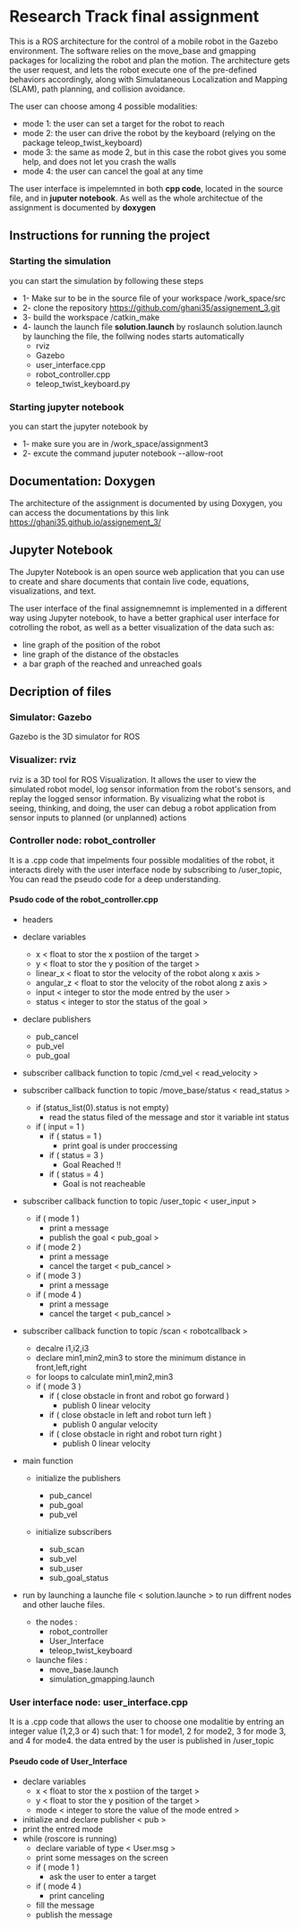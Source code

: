 # Research Track final assignment 
This is a ROS architecture for the control of a mobile robot in the Gazebo environment. The software relies on the move_base and gmapping packages for localizing the robot and plan the motion. The architecture gets the user request, and lets the robot execute one of the pre-defined behaviors accordingly, along with Simulataneous Localization and Mapping (SLAM), path planning, and collision avoidance.

The user can choose among 4 possible modalities:
* mode 1: the user can set a target for the robot to reach
* mode 2: the user can drive the robot by the keyboard (relying on the package teleop_twist_keyboard)
* mode 3: the same as mode 2, but in this case the robot gives you some help, and does not let you crash the walls 
* mode 4: the user can cancel the goal at any time 

The user interface is impelemnted in both **cpp code**, located in the source file, and in **juputer notebook**.
As well as the whole architectue of the assignment is documented by **doxygen**

## Instructions for running the project
### Starting the simulation
you can start the simulation by following these steps
* 1- Make sur to be in the source file of your workspace /work_space/src
* 2- clone the repository https://github.com/ghani35/assignement_3.git
* 3- build the workspace /catkin_make
* 4- launch the launch file **solution.launch** by roslaunch solution.launch 
     by launching the file, the follwing nodes starts automatically 
     * rviz
     * Gazebo
     * user_interface.cpp
     * robot_controller.cpp 
     * teleop_twist_keyboard.py 
 
 ### Starting jupyter notebook 
 you can start the jupyter notebook by 
* 1- make sure you are in /work_space/assignment3
* 2- excute the command juputer notebook --allow-root
  

## Documentation: Doxygen
The architecture of the assignment is documented by using Doxygen, you can access the documentations by this link 
https://ghani35.github.io/assignement_3/

## Jupyter Notebook 
The Jupyter Notebook is an open source web application that you can use to create and share documents that contain live code,
equations, visualizations, and text.

The user interface of the final assignemnemnt is implemented in a different way using Jupyter notebook, to have a better 
graphical user interface for cotrolling the robot, as well as a better visualization of the data such as: 
* line graph of the position of the robot
* line graph of the distance of the obstacles 
* a bar graph of the reached and unreached goals


## Decription of files
### Simulator: Gazebo
Gazebo is the 3D simulator for ROS

### Visualizer: rviz
rviz is a 3D tool for ROS Visualization. It allows the user to view the simulated robot model, log sensor information from the robot's sensors, and replay the logged sensor information. By visualizing what the robot is seeing, thinking, and doing, the user can debug a robot application from sensor inputs to planned (or unplanned) actions

### Controller node: robot_controller 
It is a .cpp code that impelments four possible modalities of the robot, it interacts direly with the user interface node by subscribing to /user_topic,
You can read the pseudo code for a deep understanding.

#### Psudo code of the robot_controller.cpp
* headers 
* declare variables 
  * x           < float to stor the x postiion of the target >
  * y           < float to stor the y position of the target > 
  * linear_x    < float to stor the velocity of the robot along x axis >
  * angular_z   < float to stor the velocity of the robot along z axis >
  * input       < integer to stor the mode entred by the user >
  * status      < integer to stor the status of the goal >
  
* declare publishers 
  * pub_cancel
  * pub_vel
  * pub_goal
 
* subscriber callback function to topic /cmd_vel < read_velocity >

* subscriber callback function to topic /move_base/status < read_status > 
  * if (status_list(0).status is not empty)
    * read the status filed of the message and stor it variable int status
  * if ( input = 1 )
    * if ( status = 1 )
      * print goal is under proccessing
    * if ( status = 3 )
      * Goal Reached !!
    * if ( status = 4 )
      * Goal is not reacheable 

* subscriber callback function to topic /user_topic < user_input >
  * if ( mode 1 ) 
    * print a message 
    * publish the goal < pub_goal >
  * if ( mode 2 )
    * print a message
    * cancel the target < pub_cancel >
  * if ( mode 3 )
    * print a message
  * if ( mode 4 )
    * print a message
    * cancel the target < pub_cancel >
    
* subscriber callback function to topic /scan < robotcallback > 
  * decalre i1,i2,i3
  * declare min1,min2,min3  to store the minimum distance in front,left,right
  * for loops to calculate min1,min2,min3
  * if ( mode 3 ) 
    * if ( close obstacle in front and robot go forward )
      * publish 0 linear velocity
    * if ( close obstacle in left and robot turn left )
      * publish 0 angular velocity
    * if ( close obstacle in right and robot turn right )
      * publish 0 linear velocity
      
* main function 

  * initialize the publishers 
    * pub_cancel
    * pub_goal
    * pub_vel
    
  * initialize subscribers 
    * sub_scan
    * sub_vel
    * sub_user
    * sub_goal_status

* run by launching a launche file < solution.launche > to run diffrent nodes and other lauche files.
  * the nodes : 
    * robot_controller
    * User_Interface
    * teleop_twist_keyboard
  * launche files : 
    * move_base.launch 
    * simulation_gmapping.launch            


### User interface node: user_interface.cpp
It is a .cpp code that allows the user to choose one modalitie by entring an integer value (1,2,3 or 4) such that: 
1 for mode1, 2 for mode2, 3 for mode 3, and 4 for mode4.
the data entred by the user is published in /user_topic 

#### Pseudo code of User_Interface

* declare variables 
  * x           < float to stor the x postiion of the target >
  * y           < float to stor the y position of the target >
  * mode        < integer to store the value of the mode entred > 
* initialize and declare publisher < pub >
* print the entred mode 
* while (roscore is running) 
  * declare variable of type < User.msg >  
  * print some messages on the screen
  * if ( mode 1 ) 
    * ask the user to enter a target 
  * if ( mode 4 )
    * print canceling
  * fill the message
  * publish the message


